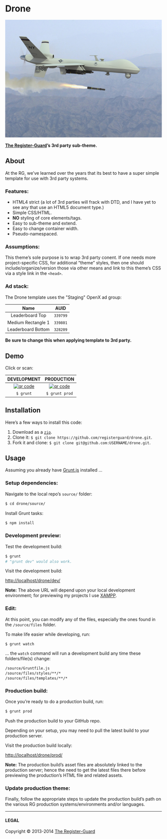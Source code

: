 # Drone

![Drone](drone.jpg)

**[The Register-Guard](http://registerguard.com)’s 3rd party sub-theme.**

## About

At the RG, we’ve learned over the years that its best to have a super simple template for use with 3rd party systems.

### Features:

* HTML4 strict (a lot of 3rd parties will frack with DTD, and I have yet to see any that use an HTML5 document type.)
* Simple CSS/HTML.
* **NO** styling of core elements/tags.
* Easy to sub-theme and extend.
* Easy to change container width.
* Pseudo-namespaced.

### Assumptions:

This theme’s sole purpose is to wrap 3rd party conent. If one needs more project-specific CSS, for additional “theme” styles, then one should include/organize/version those via other means and link to this theme’s CSS via a style link in the `<head>`.

### Ad stack:

The Drone template uses the "Staging" OpenX ad group:

Name | AUID
:-: | :-:
Leaderboard Top | `339799`
Medium Rectangle 1 | `339801`
Leaderboard Bottom | `328209`

**Be sure to change this when applying template to 3rd party.**

## Demo

Click or scan:

DEVELOPMENT | PRODUCTION
:-: | :-:
[![qr code](http://chart.apis.google.com/chart?cht=qr&chl=http://registerguard.github.io/drone/dev/&chs=240x240)](http://registerguard.github.io/drone/dev/) | [![qr code](http://chart.apis.google.com/chart?cht=qr&chl=http://registerguard.github.io/drone/prod/&chs=240x240)](http://registerguard.github.io/drone/prod/)
`$ grunt` | `$ grunt prod`

## Installation

Here’s a few ways to install this code:

1. Download as a [`zip`](https://github.com/registerguard/drone/archive/gh-pages.zip).
1. Clone it: `$ git clone https://github.com/registerguard/drone.git`.
1. Fork it and clone: `$ git clone git@github.com:USERNAME/drone.git`.

## Usage

Assuming you already have [Grunt.js](http://gruntjs.com/) installed ...

### Setup dependencies:

Navigate to the local repo’s `source/` folder:

```bash
$ cd drone/source/
```

Install Grunt tasks:

```bash
$ npm install
```

### Development preview:

Test the development build:

```bash
$ grunt
# "grunt dev" would also work.
```

Visit the development build:

<http://localhost/drone/dev/>

**Note:** The above URL will depend upon your local development environment; for previewing my projects I use [XAMPP](http://www.apachefriends.org/index.html).

### Edit:

At this point, you can modify any of the files, especially the ones found in the `/source/files` folder.

To make life easier while developing, run:

```
$ grunt watch
```

... the `watch` command will run a development build any time these folders/file(s) change:

```text
/source/Gruntfile.js
/source/files/styles/**/*
/source/files/templates/**/*
```

### Production build:

Once you’re ready to do a production build, run:

```bash
$ grunt prod
```

Push the production build to your GitHub repo.

Depending on your setup, you may need to pull the latest build to your production server.

Visit the production build locally:

<http://localhost/drone/prod/>

**Note:** The production build’s asset files are absolutely linked to the production server; hence the need to get the latest files there before previewing the production’s HTML file and related assets.

### Update production theme:

Finally, follow the appropriate steps to update the production build’s path on the various RG production systems/environments and/or languages.

---

#### LEGAL

Copyright © 2013-2014 [The Register-Guard](http://www.registerguard.com)
